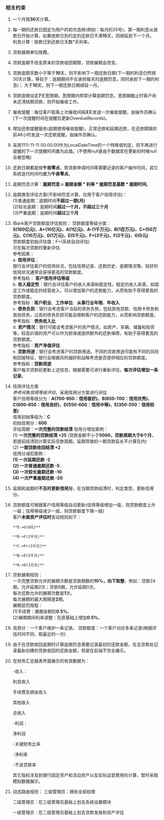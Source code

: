 ### 相关约束
1. 一个月按**30**天计算。

2. 每一期的还款日固定为用户的初次选择(例如：每月的25号)，第一期利息从放款日开始计算，如果放款日到约定的还款日不满**15**天，则顺延到下一个月，
     利息计算：放款日到还款日天数*天利率。

3. 贷款展期单位按**月**。

4. 贷款逾期不改变原来的贷款收回期限，贷款展期会改变。

5. 贷款逾期天数小于等于**10**天，则不影响下一期还款日期(下一期的利息仍然按30天计算，等较于：逾期期间不仅承担每天的逾期罚息，同时承担下一期的利息)；
     大于**10**天，则下一期还款日期顺延一月。

6. 贷款逾期设定**7**天宽限期，宽限期内照常计算逾期罚息，宽限期截止时客户尚未还清档期贷款，则开始催收工作。

7. 催收提醒：每位客户距离上次催收间隔**3**天发送一次催收提醒，由操作员确认(下一次提醒时间在提醒后更新OverdueRecords)。  

8. 增加还款提醒服务(逾期使用催收提醒)，正常还款和延期还款，在还款期限的前48小时发送一次还款提醒，由操作员确认。

9. 采用1111-11-11 00:00:00作为LocalDateTime的一个特殊值判定，将不再进行提醒的下一次提醒时间置为此值。(不使用null是由于数据库在更新的时候null会被忽略)

10. 还款日期都是按**午夜零点**，除贷款申请时间等需要记录的客户操作时间，其它系统迭代时间均置为**午夜零点**。

11. 逾期罚息计算：**逾期罚息 = 逾期金额 * 利率 * 逾期罚息基数 * 逾期时间**。

12. 逾期类型评估方案(不影响罚息计算，仅用于客户信用评估)：  
        (1)普通逾期：逾期时间**不超过一期(月)**  
        (2)较长逾期：逾期时间**超过一个月，不超过三个月**  
        (3)严重逾期：逾期时间**超过三个月**  

13. IBank客户贷款额度评估规则： 
        贷款额度等级分类：  
        **S(100亿元)、A+(10亿元)、A(1亿元)、A-(1千万元)、B(1百万元)、C+(50万元)、C(10万元)、D(1万元)、E(5千元)、F+(3千元)、F(2千元)、G(0元)**  
        贷款额度初始评估值：F+(系统自动评估)  
        可在每次贷款时重新评估  
        参考因素：  
        a. **信用评估**：  
        银行会评估客户的信用状况，包括信用记录、还款历史、逾期情况等。较好的信用状况通常会获得更高的贷款额度。  
        参考指标： **客户信用评估等级**  
        b. **收入稳定性**：银行会评估客户的收入来源和稳定性。稳定的收入来源，如固定工作或稳定的经营收入，可以增加客户的还款能力，从而有助于获得更高的贷款额度。  
        参考指标：**客户职业**、**工作单位**、**从事行业年限**、**年收入**  
        c. **债务负担**：银行会考虑客户当前的债务负担，包括其他贷款、信用卡债务和其他债务。过高的债务负担可能会限制客户的还款能力，从而影响贷款额度。  
        参考指标：**债务收入比**  
        d. **资产情况**：银行可能会考虑客户的资产情况，如房产、车辆、储蓄和投资等。较高价值的资产可以作为担保或提供额外的还款保障，有助于获得更高的贷款额度。  
        参考指标：**资产净值评估**  
        e. **贷款用途**：银行会考虑客户的贷款用途。不同的贷款用途可能有不同的风险和回报特征，银行会根据风险偏好和战略考虑是否提供相应的贷款额度。  
        参考指标：**贷款用途**    
        客户每次贷款前更新上述信息，根据需要可进行重新评估，**每次评估增加一条记录**。

14. 信用评估方案  
        _参考闲鱼信用等级评估_，采用信用分方案进行评估  
        客户信用等级分为：**A(700-950：信用极好)、B(650-700：信用优秀)、C(600-650：信用良好)、D(550-600：信用中等)、E(350-550：信用较差)**  
        信用初始等级为：**C**  
        初始信用分：**600**  
        评估周期：**一次完整的贷款结清**
        信用分增加案例：  
        (1) **一次完整的贷款结清 +25** (贷款金额不小于**5000，贷款周期大于6个月**，若提前结清则计算实际贷款周期，延期导致的一期贷款延长不计算在内)  
        (2) **一期贷款收回结清 +2**  
        信用分减扣案例：  
        **(1) 一次延期还款 -2  
        (2) 一次普通逾期还款 -5  
        (3) 一次较长逾期还款 -10  
        (4) 一次严重逾期还款 -20**  

15. 延期和逾期时**不及时更新信用分**，在当期贷款结清时，判定类型，更新信用分。

16. 贷款额度可根据客户信用等级自动更新(信用等级增加一级，则贷款额度上升一级；信用等级减少一级，则贷款额度下降一级)  
        客户**未做资产评估时**变动规则如下：  

        **E->G(0元)**  
        
        **D->F(2千元)**   
        
        **C->F+(3千元)**   
        
        **B->E(5千元)**  
        
        **A->D(1万元)**   

17. 贷款展期规则：  
        一次完整贷款允许的展期次数是贷款期数的**10%，向下取整**，例如：贷款24期，允许延期2次；贷款6期，允许延期0次。  
        每次还款允许的展期次数是**1**次。  
        每次展期的最大期限是**2**期。  
        展期惩罚规程：  
        (1)手续费：展期金额的**0.5%**。  
        (2)展期期间利率调整：在原基础上增加**0.5%**。  

18. 信用分：一个客户维护一条记录。  贷款额度：一个客户对应多条记录(根据评估时间不同，取最近的一次)  

19. 由于在贷款收回逾期时计算逾期罚息需要记录最初的还款金额，在总贷款处记录最新创建的贷款收回的还款金额，但是在前端不完全展示。

20. 在财务汇总报表界面展示的有效数据为：

      -收入：

      利息收入

      手续费及佣金收入

      其他收入

      总收入

      -利润：

      净利润

      -关键财务比率

      -净利率

      -不良贷款率

      

      其它指标涉及到银行固定资产和流动资产以及实际运营费用的计算，暂时采取模拟数据展示。

21. 动态路由规则：
    三级管理员：拥有全部权限

    二级管理员：在三级管理员基础上划去系统设置模块

    一级管理员：在二级管理员基础上划去贷款发放和资产评估

  
